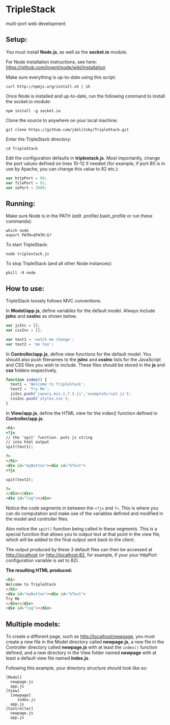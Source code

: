 TripleStack
=========

multi-port web development

Setup:
--------
You must install **Node.js**, as well as the **socket.io** module.

For Node installation instructions, see here: <a href="https://github.com/joyent/node/wiki/Installation" target="_blank">https://github.com/joyent/node/wiki/Installation</a>

Make sure everything is up-to-date using this script:
```
curl http://npmjs.org/install.sh | sh
```

Once Node is installed and up-to-date, run the following command to install the socket.io module:
```
npm install -g socket.io
```

Clone the source to anywhere on your local machine:
```
git clone https://github.com/jdolitsky/TripleStack.git
```
Enter the TripleStack directory:
```
cd TripleStack
```
Edit the configuration defaults in **triplestack.js**. Most importantly, change the port values defined on lines 10-12 if needed (for example, if port 80 is in use by Apache, you can change this value to 82 etc.):
```js
var httpPort = 80;
var filePort = 81;
var ioPort = 3000;
```

Running:
--------
Make sure Node is in the PATH (edit .profile/.bash_profile or run these commands):
```
which node
export PATH=$PATH:$?
```
To start TripleStack:
```
node triplestack.js
```
To stop TripleStack (and all other Node instances):
```
pkill -9 node
```
How to use:
--------
TripleStack loosely follows MVC conventions.

In **Model/app.js**, define variables for the default model. Always include **jsInc** and **cssInc** as shown below.
```js
var jsInc = [];
var cssInc = [];

var text1 = 'watch me change';
var text2 = 'me too';
```

In **Controller/app.js**, define view functions for the default model. You should also push filenames to the **jsInc** and **cssInc** lists for the JavaScript and CSS files you wish to include. These files should be stored in the **js** and **css** folders respectively.
```js
function index() {
  text1 = 'Welcome to TripleStack';
  text2 = 'Try Me';
  jsInc.push('jquery.min.1.7.2.js','exampleScript.js');
  cssInc.push('styles.css');
}
```

In **View/app.js**, define the HTML view for the index() function defined in **Controller/app.js**.
```html
<h1>
<?js 
// the 'spit' function. puts js string 
// into html output
spit(text1);

?>
</h1>
<div id="myButton"><div id="bText">
<?js 

spit(text2);

?>
</div></div>
<div id="log"></div>
```

Notice the code segments in between the `<?js` and `?>`. This is where you can do computation and make use of the variables defined and modified in the model and controller files.

Also notice the `spit()` function being called in these segments. This is a special function that allows you to output text at that point in the view file, which will be added to the final output sent back to the client.

The output produced by these 3 default files can then be accessed at <a href="http://localhost" target="_blank">http://localhost</a> (or <a href="http://localhost:82" target="_blank">http://localhost:82</a>, for example, if your your httpPort configuration variable is set to 82).

**The resulting HTML produced:**
```html
<h1>
Welcome to TripleStack
</h1>
<div id="myButton"><div id="bText">
Try Me
</div></div>
<div id="log"></div>
```

Multiple models:
--------
To create a different page, such as <a href="http://localhost/newpage" target="_blank">http://localhost/newpage</a>, you must create a new file in the Model directory called **newpage.js**, a new file in the Controller directory called **newpage.js** with at least the `index()` function defined, and a new directory in the View folder named **newpage** with at least a default view file named **index.js**.

Following this example, your directory structure should look like so:
```
[Model]
  newpage.js
  app.js
[View]
  [newpage]
     index.js
  app.js
[Controller]
  newpage.js
  app.js
```
